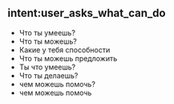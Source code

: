 ## intent:user_asks_what_can_do
- Что ты умеешь?
- Что ты можешь?
- Какие у тебя способности
- Что ты можешь предложить
- Ты что умеешь?
- Что ты делаешь?
- чем можешь помочь?
- чем можешь помочь
